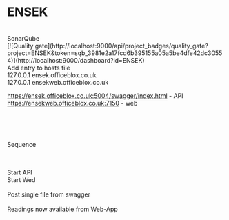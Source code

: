 # ENSEK

<br>
SonarQube <br>
[![Quality gate](http://localhost:9000/api/project_badges/quality_gate?project=ENSEK&token=sqb_3981e2a17fcd6b395155a05a5be4dfe42dc30554)](http://localhost:9000/dashboard?id=ENSEK)

 <br>
Add  entry to hosts file <br>
127.0.0.1 ensek.officeblox.co.uk <br>
127.0.0.1 ensekweb.officeblox.co.uk <br>

https://ensek.officeblox.co.uk:5004/swagger/index.html   -   API <br>
https://ensekweb.officeblox.co.uk:7150                   - web <br>

 <br> <br> <br>



Sequence <br>
 <br> <br>

Start API <br>
Start Wed <br>
 <br>
Post single file from swagger <br>
 <br>
Readings now available from Web-App <br>


